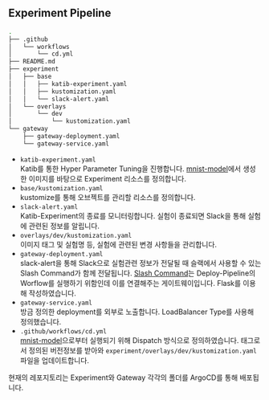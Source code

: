 ## Experiment Pipeline

```bash
.
├── .github
│   └── workflows
│       └── cd.yml
├── README.md
├── experiment
│   ├── base
│   │   ├── katib-experiment.yaml
│   │   ├── kustomization.yaml
│   │   └── slack-alert.yaml
│   └── overlays
│       └── dev
│           └── kustomization.yaml
└── gateway
    ├── gateway-deployment.yaml
    └── gateway-service.yaml
```

- `katib-experiment.yaml` <br/>
    Katib를 통한 Hyper Parameter Tuning을 진행합니다. [mnist-model](https://github.com/Ssuwani/mnist-model)에서 생성한 이미지를 바탕으로 Experiment 리소스를 정의합니다.
- `base/kustomization.yaml` <br/>
    kustomize를 통해 오브젝트를 관리할 리소스를 정의합니다.
- `slack-alert.yaml`<br/>
    Katib-Experiment의 종료를 모니터링합니다. 실험이 종료되면 Slack을 통해 실험에 관련된 정보를 알립니다.
- `overlays/dev/kustomization.yaml`<br/>
    이미지 태그 및 실험명 등, 실험에 관련된 변경 사항들을 관리합니다. 
- `gateway-deployment.yaml`<br/>
    slack-alert을 통해 Slack으로 실험관련 정보가 전달될 때 슬랙에서 사용할 수 있는 Slash Command가 함께 전달됩니다. [Slash Command](https://api.slack.com/interactivity/slash-commands)는 Deploy-Pipeline의 Worflow를 실행하기 위함인데 이를 연결해주는 게이트웨이입니다. Flask를 이용해 작성하였습니다.
- `gateway-service.yaml`<br/>
    방금 정의한 deployment를 외부로 노출합니다. LoadBalancer Type를 사용해 정의했습니다.
- `.github/workflows/cd.yml` <br/>[mnist-model](https://github.com/Ssuwani/mnist-model)으로부터 실행되기 위해 Dispatch 방식으로 정의하였습니다. 태그로서 정의된 버전정보를 받아와 `experiment/overlays/dev/kustomization.yaml` 파일을 업데이트합니다. 



현재의 레포지토리는 Experiment와 Gateway 각각의 폴더를 ArgoCD를 통해 배포됩니다. 